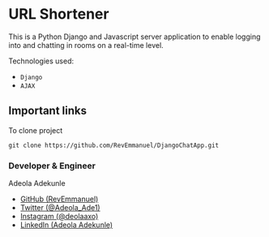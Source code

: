 # URL Shortener
This is a Python Django and Javascript server application to enable logging into and chatting in rooms on a real-time level.

Technologies used:
* `Django`
* `AJAX`

## Important links
To clone project 
```
git clone https://github.com/RevEmmanuel/DjangoChatApp.git
```

### Developer & Engineer
Adeola Adekunle
* [GitHub (RevEmmanuel)](https://github.com/RevEmmanuel)
* [Twitter (@Adeola_Ade1)](https://twitter.com/Adeola_Ade1)
* [Instagram (@deolaaxo)](https://www.instagram.com/deolaaxo/)
* [LinkedIn (Adeola Adekunle)](https://www.linkedin.com/in/adeola-adekunle-065942258)
